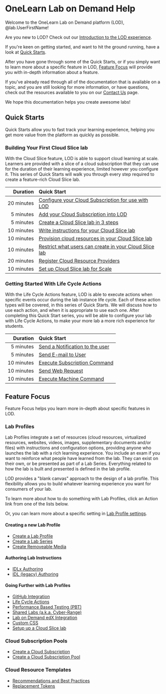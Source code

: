 # OneLearn Lab on Demand Help

Welcome to the OneLearn Lab on Demand platform (LOD), @lab.UserFirstName!

Are you new to LOD? Check out our [Introduction to the LOD experience](lod/feature-focus/lod-experience.md).

If you're keen on getting started, and want to hit the ground running, have a look at [Quick Starts](#quick-starts).

After you have gone through some of the Quick Starts, or if you simply want to learn more about a specific feature in LOD, [Feature Focus](#feature-focus) will provide you with in-depth information about a feature.

If you've already read through all of the documentation that is available on a topic, and you are still looking for more information, or have questions, check out the resources available to you on our [Contact Us](contact-us.md) page.

We hope this documentation helps you create awesome labs!

## Quick Starts

Quick Starts allow you to fast track your learning experience, helping you get more value from the platform as quickly as possible.

### Building Your First Cloud Slice lab

With the Cloud Slice feature, LOD is able to support cloud learning at scale. Learners are provided with a slice of a cloud subscription that they can use for the duration of their learning experience, limited however you configure it. This series of Quick Starts will walk you through every step required to create a feature-rich Cloud Slice lab.

|Duration|Quick Start|
|--:|:--|
|20&nbsp;minutes|[Configure your Cloud Subscription for use with LOD](lod/quick-starts/cloud-slice/configure-subscription.md)|
|5&nbsp;minutes|[Add your Cloud Subscription into LOD](lod/quick-starts/cloud-slice/add-subscription-into-lod.md)|
|5&nbsp;minutes|[Create a Cloud Slice lab in 3 steps](lod/quick-starts/cloud-slice/create.md)|
|10&nbsp;minutes|[Write instructions for your Cloud Slice lab](lod/quick-starts/cloud-slice/write-instructions.md)|
|10&nbsp;minutes|[Provision cloud resources in your Cloud Slice lab](lod/quick-starts/cloud-slice/provision-cloud-resources.md)|
|10&nbsp;minutes|[Restrict what users can create in your Cloud Slice lab](lod/quick-starts/cloud-slice/restriction-policies.md)|
|20&nbsp;minutes|[Register Cloud Resource Providers](lod/quick-starts/cloud-slice/cloud-resource-providers.md)|
|10&nbsp;minutes|[Set up Cloud Slice lab for Scale](lod/quick-starts/cloud-slice/scale.md)|


### Getting Started With Life Cycle Actions


With the Life Cycle Actions feature, LOD is able to execute actions when specific events occur during the lab instance life cycle. Each of these action types will be covered, in this series of Quick Starts. We will discuss how to use each action, and when it is appropriate to use each one. After completing this Quick Start series, you will be able to configure your lab with Life Cycle Actions, to make your more lab a more rich experience for students. 

|Duration|Quick Start|
|--:|:--|
|5&nbsp;minutes|[Send a Notification to the user](/lod/quick-starts/life-cycle-actions/send-a-notification-to-user.md)|
|5&nbsp;minutes|[Send E-mail to User](/lod/quick-starts/life-cycle-actions/email-student.md)|
|10&nbsp;minutes|[Execute Subscription Command](/lod/quick-starts/life-cycle-actions/subscription-command.md)|
|10&nbsp;minutes|[Send Web Request](/lod/quick-starts/life-cycle-actions/web-request.md)|
|10&nbsp;minutes|[Execute Machine Command](/lod/quick-starts/life-cycle-actions/machine-command)|

## Feature Focus

Feature Focus helps you learn more in-depth about specific features in LOD.

### Lab Profiles

Lab Profiles integrate a set of resources (cloud resources, virtualized resources, websites, videos, images, supplementary documents and/or files) with instructions and configuration options, providing anyone who launches the lab with a rich learning experience. You include an exam if you want to reinforce what people have learned from the lab. They can exist on their own, or be presented as part of a Lab Series. Everything related to how the lab is built and presented is defined in the lab profile.

LOD provides a "blank canvas" approach to the design of a lab profile. This flexibility allows you to build whatever learning experience you want for consumers of your lab.

To learn more about how to do something with Lab Profiles, click an Action link from one of the lists below.

Or, you can learn more about a specific setting in [Lab Profile settings](lod/feature-focus/lab-profiles/settings.md).

#### Creating a new Lab Profile

<!--
|Action|Description|
|--|--|
|[Create a Virtualized lab](lod/feature-focus/lab-profiles/create.md)||
|[Create a Cloud Slice lab]()||
|[Create a Hybrid lab]()||
-->

<!--
Import
Export
-->
<!--
CREATE			/LabProfile/Create,https://raw.githubusercontent.com/LearnOnDemandSystems/docs/master/lod/feature-focus/lab-profiles/create.md
DETAILS 		/LabProfile/{labProfileId},
FIND 			/LabProfile,
EDIT			/LabProfile/Edit/{labProfileId},https://raw.githubusercontent.com/LearnOnDemandSystems/docs/master/lod/feature-focus/lab-profiles/edit.md
IMPORT			/LabProfile/ImportContent/{labProfileId},
VIEW STATISTICS	/LabProfile/Statistics/{labProfileId},
-->

* [Create a Lab Profile](lod/feature-focus/lab-profiles/create.md)
* [Create a Lab Series](lod/create-lab-series.md)
* [Create Removeable Media](lod/create-removeable-media.md)

<!--
#### Working with Lab Resources

|Action|Description|
|--|--|
|[Add a VM to a Lab Profile](lod/feature-focus/lab-profiles/create.md)||
|[Add a Cloud Subscription in a Lab Profile](lod/feature-focus/lab-profiles/find.md)||
????|[Add a URL or file to a Lab Profile](lod/feature-focus/lab-profiles/edit.md)||
-->

#### Authoring Lab Instructions

* [IDLx Authoring](guides/idl2/idlv2-authoring-guide-and-best-practice.md)
* [IDL (legacy) Authoring](guides/idl/idlv3.md)

#### Going Further with Lab Profiles

* [GitHub Integration](guides/github-integration/github-integration.md)
* [Life Cycle Actions](guides/lca/life-cycle-actions-guide.md)
* [Performance Based Testing (PBT)](guides/pbt/lodpbtguide.md)
* [Shared Labs (a.k.a. Cyber-Range)](guides/sl/sharedlabs.md)
* [Lab on Demand edX Integration](guides/lti/lod-lti.md)
* [Custom CSS](lod/feature-focus/lab-profiles/custom-css.md)
* [Setup up a Cloud Slice lab](guides/cloud-slice/cloud-slice.md)

### Cloud Subscription Pools

* [Create a Cloud Subscription](lod/create-cloud-subscription.md)
* [Create a Cloud Subscription Pool](lod/create-cloud-subscription-pool.md)

### Cloud Resource Templates

* [Recommendations and Best Practices](lod/feature-focus/cloud-resource-templates/recommendations-and-best-practices.md)
* [Replacement Tokens](lod/feature-focus/cloud-resource-templates/replacement-tokens.md)

<!--
### Cloud Resource Templates


### Cloud Restriction Templates
-->



